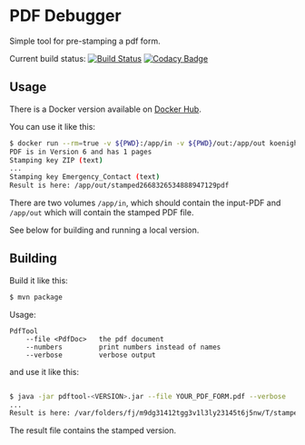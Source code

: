 # PDF Debugger

Simple tool for pre-stamping a pdf form.

Current build status: [![Build Status](https://travis-ci.org/koenighotze/pdfdebugger.svg?branch=master)](https://travis-ci.org/koenighotze/pdfdebugger)  [![Codacy Badge](https://api.codacy.com/project/badge/Grade/2082d38336fa495c8a91851ebb297793)](https://www.codacy.com/app/david-schmitz-privat/pdfdebugger?utm_source=github.com&amp;utm_medium=referral&amp;utm_content=koenighotze/pdfdebugger&amp;utm_campaign=Badge_Grade)

## Usage

There is a Docker version available on [Docker Hub](https://cloud.docker.com/u/koenighotze/repository/docker/koenighotze/pdfdebugger).

You can use it like this:

```bash
$ docker run --rm=true -v ${PWD}:/app/in -v ${PWD}/out:/app/out koenighotze/pdfdebugger:2.0 --file /app/in/interactiveform_enabled.pdf
PDF is in Version 6 and has 1 pages
Stamping key ZIP (text)
...
Stamping key Emergency_Contact (text)
Result is here: /app/out/stamped2668326534888947129pdf
```

There are two volumes `/app/in`, which should contain the input-PDF and `/app/out` which will contain the stamped PDF file.

See below for building and running a local version.

## Building

Build it like this: 

```bash
$ mvn package
```

Usage:
```
PdfTool
    --file <PdfDoc>   the pdf document
    --numbers         print numbers instead of names
    --verbose         verbose output
```

and use it like this:

```bash

$ java -jar pdftool-<VERSION>.jar --file YOUR_PDF_FORM.pdf --verbose
...
Result is here: /var/folders/fj/m9dg31412tgg3v1l3ly23145t6j5nw/T/stamped8992316045665224650.pdf
```

The result file contains the stamped version.
